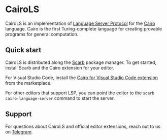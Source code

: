 # CairoLS

CairoLS is an implementation of [Language Server Protocol][LSP] for the [Cairo] language.
Cairo is the first Turing-complete language for creating provable programs for general computation.

## Quick start

CairoLS is distributed along the [Scarb] package manager.
To get started, install Scarb and the Cairo extension for your editor.

For Visual Studio Code, install
the [Cairo for Visual Studio Code extension](https://marketplace.visualstudio.com/items?itemName=starkware.cairo1)
from the marketplace.

For other editors that support LSP,
you can point the editor to the `scarb cairo-language-server` command to start the server.

## Support

For questions about CairoLS and official editor extensions, reach out to us on [Telegram].

[Cairo]: https://www.cairo-lang.org/

[LSP]: https://microsoft.github.io/language-server-protocol/

[Scarb]: https://docs.swmansion.com/scarb

[Telegram]: https://t.me/cairo_ls_support
